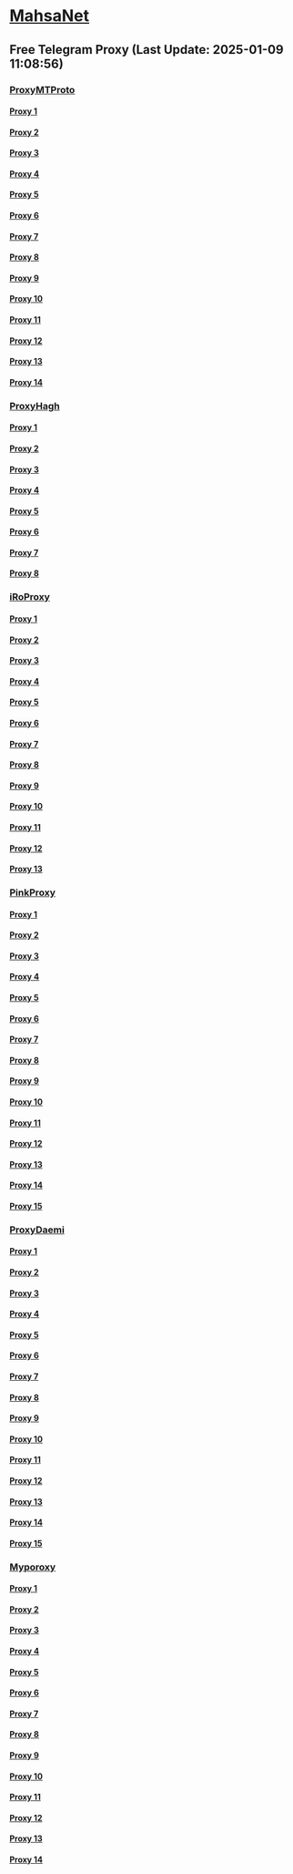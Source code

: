 
# [MahsaNet](https://t.me/mahsa_net)
## Free Telegram Proxy (Last Update: 2025-01-09 11:08:56)
### [ProxyMTProto](https://t.me/ProxyMTProto)
#### [Proxy 1](tg://proxy?server=graphicforyou.ir.darianco.org.ahraz14.ir.fekrez-iba.ir.denamachine.ir.voka-laeja-van.ir.aras-bazar.ir.jkmserv.ir.drzahrasadr.ir.postcard.link.yosdata.com.bab01.ir.hamr-azamin.com.shias-ea-rch.ir.c-hadishab.ir.ornail.com.pamco.archi.bandarstorekala.store&port=443&secret=eeda411655b684fe87abf58ec2235e28167765622e62616c652e6972)
#### [Proxy 2](tg://proxy?server=98bit.ir.kalanel.ir.4seasoniran.com.rastakwood.com.taavon2-farsedu.ir.flixfarsi.com.ktae.ir.asanmed.ir.amiran24.ir.babakjob.ir.tourlin.com.rypardaz.com.vahdatpart.com.zabanebartar.ir.toranjco.me.tirajeh.center.sinoha.ir.amol-ads.ir.bandarstorekala.store&port=443&secret=3dpBFlW2hP6Hq_WOwiNeKBY%3D)
#### [Proxy 3](tg://proxy?server=14.102.10.145&port=8443&secret=eeNEgYdJvXrFGRMCIMJdCQ)
#### [Proxy 4](tg://proxy?server=95.217.165.98&port=888&secret=FgMBAgABAAH8AwOG4kw63QtY2RueWVrdGFuZXQuY29tZmFyYWthdi5jb212YW4ubmFqdmEuY29tAAAAAAAAAAAAAAAAAAAAAAAAAAAAAAAAAAA)
#### [Proxy 5](tg://proxy?server=65.108.210.215&port=888&secret=FgMBAgABAAH8AwOG4kw63QtY2RueWVrdGFuZXQuY29tZmFyYWthdi5jb212YW4ubmFqdmEuY29tAAAAAAAAAAAAAAAAAAAAAAAAAAAAAAAAAAA)
#### [Proxy 6](tg://proxy?server=14.102.10.147&port=8443&secret=eeNEgYdJvXrFGRMCIMJdCQ)
#### [Proxy 7](tg://proxy?server=14.102.10.146&port=8443&secret=eeNEgYdJvXrFGRMCIMJdCQ)
#### [Proxy 8](tg://proxy?server=14.102.10.143&port=8443&secret=eeNEgYdJvXrFGRMCIMJdCQ)
#### [Proxy 9](tg://proxy?server=140.233.187.237&port=8888&secret=FgMBAgABAAH8AwOG4kw63QtY2RueWVrdGFuZXQuY29tZmFyYWthdi5jb212YW4ubmFqdmEuY29tAAAAAAAAAAAAAAAAAAAAAAAAAAAAAAAAAAA)
#### [Proxy 10](tg://proxy?server=140.233.187.238&port=8888&secret=FgMBAgABAAH8AwOG4kw63QtY2RueWVrdGFuZXQuY29tZmFyYWthdi5jb212YW4ubmFqdmEuY29tAAAAAAAAAAAAAAAAAAAAAAAAAAAAAAAAAAA)
#### [Proxy 11](tg://proxy?server=14.102.10.142&port=8443&secret=eeNEgYdJvXrFGRMCIMJdCQ)
#### [Proxy 12](tg://proxy?server=159.69.46.34&port=9090&secret=FgMBAgABAAH8AwOG4kw63QtY2RueWVrdGFuZXQuY29tZmFyYWthdi5jb212YW4ubmFqdmEuY29tAAAAAAAAAAAAAAAAAAAAAAAAAAAAAAAAAAA)
#### [Proxy 13](tg://proxy?server=188.245.214.80&port=9090&secret=FgMBAgABAAH8AwOG4kw63QtY2RueWVrdGFuZXQuY29tZmFyYWthdi5jb212YW4ubmFqdmEuY29tAAAAAAAAAAAAAAAAAAAAAAAAAAAAAAAAAAA)
#### [Proxy 14](tg://proxy?server=157.90.118.93&port=9090&secret=FgMBAgABAAH8AwOG4kw63QtY2RueWVrdGFuZXQuY29tZmFyYWthdi5jb212YW4ubmFqdmEuY29tAAAAAAAAAAAAAAAAAAAAAAAAAAAAAAAAAAA)
### [ProxyHagh](https://t.me/ProxyHagh)
#### [Proxy 1](tg://proxy?server=95.217.139.129&port=443&secret=ee1603010200010001fc030386e24c3add726161682e6972)
#### [Proxy 2](tg://proxy?server=95.217.139.129&port=443&secret=ee1603010200010001fc030386e24c3add726161682e6972)
#### [Proxy 3](tg://proxy?server=95.217.139.129&port=443&secret=ee1603010200010001fc030386e24c3add726161682e6972)
#### [Proxy 4](tg://proxy?server=95.217.139.129&port=443&secret=ee1603010200010001fc030386e24c3add726161682e6972)
#### [Proxy 5](tg://proxy?server=95.217.139.129&port=443&secret=ee1603010200010001fc030386e24c3add726161682e6972)
#### [Proxy 6](tg://proxy?server=95.217.139.129&port=443&secret=ee1603010200010001fc030386e24c3add726161682e6972)
#### [Proxy 7](tg://proxy?server=95.217.139.129&port=443&secret=ee1603010200010001fc030386e24c3add726161682e6972)
#### [Proxy 8](tg://proxy?server=95.217.139.129&port=443&secret=ee1603010200010001fc030386e24c3add726161682e6972)
### [iRoProxy](https://t.me/iRoProxy)
#### [Proxy 1](tg://proxy?server=93.95.115.236&port=70&secret=1320PuNyHw_LQKT_Y7XNJw%3D%3D)
#### [Proxy 2](tg://proxy?server=93.95.115.243&port=70&secret=1320PuNyHw_LQKT_Y7XNJw%3D%3D)
#### [Proxy 3](tg://proxy?server=93.95.115.232&port=70&secret=1320PuNyHw_LQKT_Y7XNJw%3D%3D)
#### [Proxy 4](tg://proxy?server=93.95.115.233&port=70&secret=1320PuNyHw_LQKT_Y7XNJw%3D%3D)
#### [Proxy 5](tg://proxy?server=176.65.136.11&port=200&secret=eeNEgYdJvXrFGRMCIMJdCQ)
#### [Proxy 6](tg://proxy?server=176.65.136.10&port=200&secret=eeNEgYdJvXrFGRMCIMJdCQ)
#### [Proxy 7](tg://proxy?server=176.65.136.6&port=200&secret=eeNEgYdJvXrFGRMCIMJdCQ)
#### [Proxy 8](tg://proxy?server=176.65.136.7&port=200&secret=eeNEgYdJvXrFGRMCIMJdCQ)
#### [Proxy 9](tg://proxy?server=176.65.136.3&port=70&secret=1320PuNyHw_LQKT_Y7XNJw%3D%3D)
#### [Proxy 10](tg://proxy?server=93.95.115.245&port=70&secret=1320PuNyHw_LQKT_Y7XNJw%3D%3D)
#### [Proxy 11](tg://proxy?server=93.95.115.246&port=70&secret=1320PuNyHw_LQKT_Y7XNJw%3D%3D)
#### [Proxy 12](tg://proxy?server=93.95.115.234&port=70&secret=1320PuNyHw_LQKT_Y7XNJw%3D%3D)
#### [Proxy 13](tg://proxy?server=78.47.88.6378.47.88.6378.47.88.6378.47.88.6378.47.88.6378.47.88.6378.47.88.6378.47.88.6378.47.88.6378.47.88.6378.47.88.6378.47.88.6378.47.88.6378.47.88.6378.47.88.6378.47.88.6378.47.88.6378.47.88.6378.47.88.63.tooranian1.ir.rangers6.ir&port=70&secret=1320PuNyHw_LQKT_Y7XNJw%3D%3D)
### [PinkProxy](https://t.me/PinkProxy)
#### [Proxy 1](tg://proxy?server=176.65.135.36&port=69&secret=7gD_AA___wD_9VVf______VmLmtvLS0%3D)
#### [Proxy 2](tg://proxy?server=176.65.135.45&port=23&secret=eeNEgYdJvXrFGRMCIMJdCQ)
#### [Proxy 3](tg://proxy?server=77.232.40.196&port=23&secret=eeNEgYdJvXrFGRMCIMJdCQ)
#### [Proxy 4](tg://proxy?server=176.65.135.44&port=69&secret=7gD_AA___wD_9VVf______VmLmtvLS0%3D)
#### [Proxy 5](tg://proxy?server=176.65.135.47&port=23&secret=eeNEgYdJvXrFGRMCIMJdCQ)
#### [Proxy 6](tg://proxy?server=176.65.135.44&port=69&secret=7gD_AA___wD_9VVf______VmLmtvLS0%3D)
#### [Proxy 7](tg://proxy?server=185.173.39.45&port=23&secret=eeNEgYdJvXrFGRMCIMJdCQ)
#### [Proxy 8](tg://proxy?server=185.173.39.45&port=23&secret=eeNEgYdJvXrFGRMCIMJdCQ)
#### [Proxy 9](tg://proxy?server=77.232.37.166&port=23&secret=eeNEgYdJvXrFGRMCIMJdCQ)
#### [Proxy 10](tg://proxy?server=77.232.40.196&port=23&secret=eeNEgYdJvXrFGRMCIMJdCQ)
#### [Proxy 11](tg://proxy?server=176.65.135.37&port=23&secret=eeNEgYdJvXrFGRMCIMJdCQtY2RueWVrdGFuZXQuY29tZmFyYWthdi5jb212YW4ubmFqdmEuY29tAAAAAAAAAAAAAAAAAAAAAAAAAAAAAAAA)
#### [Proxy 12](tg://proxy?server=176.65.135.43&port=23&secret=eeNEgYdJvXrFGRMCIMJdCQtY2RueWVrdGFuZXQuY29tZmFyYWthdi5jb212YW4ubmFqdmEuY29tAAAAAAAAAAAAAAAAAAAAAAAAAAAAAAAA)
#### [Proxy 13](tg://proxy?server=77.232.42.169&port=23&secret=eeNEgYdJvXrFGRMCIMJdCQ)
#### [Proxy 14](tg://proxy?server=176.65.135.41&port=23&secret=eeNEgYdJvXrFGRMCIMJdCQtY2RueWVrdGFuZXQuY29tZmFyYWthdi5jb212YW4ubmFqdmEuY29tAAAAAAAAAAAAAAAAAAAAAAAAAAAAAAAA)
#### [Proxy 15](tg://proxy?server=176.65.135.42&port=23&secret=eeNEgYdJvXrFGRMCIMJdCQtY2RueWVrdGFuZXQuY29tZmFyYWthdi5jb212YW4ubmFqdmEuY29tAAAAAAAAAAAAAAAAAAAAAAAAAAAAAAAA)
### [ProxyDaemi](https://t.me/ProxyDaemi)
#### [Proxy 1](tg://proxy?server=g4.sinoscosinos.ir&port=443&secret=DD1603010200010001fc030386e24c3add)
#### [Proxy 2](tg://proxy?server=esfahan.tehran.kashmar.mazandaran.yazd-brojerd.ir&port=443&secret=1603010200010001fc030386e24c3add)
#### [Proxy 3](tg://proxy?server=esfahan.tehran.kashmar.mazandaran.yazd-brojerd.ir&port=443&secret=DD1603010200010001fc030386e24c3add)
#### [Proxy 4](tg://proxy?server=5.255.123.23&port=443&secret=DD1603010200010001fc030386e24c3add)
#### [Proxy 5](tg://proxy?server=5.255.123.23&port=443&secret=FgMBAgABAAH8AwOG4kw63Q%3D%3D)
#### [Proxy 6](tg://proxy?server=5.255.120.42&port=443&secret=DD1603010200010001fc030386e24c3add)
#### [Proxy 7](tg://proxy?server=5.255.120.42&port=443&secret=FgMBAgABAAH8AwOG4kw63Q%3D%3D)
#### [Proxy 8](tg://proxy?server=5.255.119.204&port=443&secret=DD1603010200010001fc030386e24c3add)
#### [Proxy 9](tg://proxy?server=5.255.119.204&port=443&secret=FgMBAgABAAH8AwOG4kw63Q%3D%3D)
#### [Proxy 10](tg://proxy?server=5.255.119.204&port=443&secret=DD1603010200010001fc030386e24c3add)
#### [Proxy 11](tg://proxy?server=5.255.119.204&port=443&secret=FgMBAgABAAH8AwOG4kw63Q%3D%3D)
#### [Proxy 12](tg://proxy?server=213.21.232.145&port=443&secret=FgMBAgABAAH8AwOG4kw63Q%3D%3D)
#### [Proxy 13](tg://proxy?server=213.21.232.145&port=443&secret=DD1603010200010001fc030386e24c3add)
#### [Proxy 14](tg://proxy?server=5.255.108.235&port=443&secret=dd1603010200010001fc030386e24c3add)
#### [Proxy 15](tg://proxy?server=94.130.226.215&port=7777&secret=1320PuNyHw_LQKT_Y7XNJw%3D%3D)
### [Myporoxy](https://t.me/Myporoxy)
#### [Proxy 1](tg://proxy?server=cloudflare.com.nokia.com.co.uk.do_yo.want_to.clash_with.this.www.microsoft.com.there_is_no.place_like.localwest.www.bing.com.count_with_me.cyou.net.digikala.com.www.enamad.ir.www.google.com.again_to_fight.everyone.i_am.the_internet.golobal-konxon.info.&port=443&secret=DDBighLLvXrFGRMCBVJdFQRueWVrdGFuZXQuY29tZmFyYTrhdi5jb212YZ6ubmFqXeEuY29tAAAAAAAAAAAAAAAAAAAAAAAAAAAAAAAAAAAAAAAAAAAAAAAAAAAAAAAAAAAAAAAAAAAAAAAAAAAAAAAAAAAAAAAAAAAAAAAAAAAAAAA)
#### [Proxy 2](tg://proxy?server=188.biografim.covers.morakomo.komotso-vanza.info&port=115&secret=7gAA8A8Pd1VV____9QBuLmktLS0tLS13ZWIuYXBwY2VudGVyLm1zaS0tLS0tLQ==)
#### [Proxy 3](tg://proxy?server=Actor.Mactor.wector.bactor.hokanon-soldeir.info&port=3030&secret=7gAA8A8Pd1VV____9QBuLmktLS0tLS13ZWIuYXBwY2VudGVyLm1zaS0tLS0tLQ==)
#### [Proxy 4](tg://proxy?server=cloudflare.com.nokia.com.co.uk.do_yo.want_to.clash_with.this.www.microsoft.com.there_is_no.place_like.localwest.www.bing.com.count_with_me.cyou.net.digikala.com.www.enamad.ir.www.google.com.again_to_fight.everyone.i_am.the_internet.avadox-zhoan.info.&port=1201&secret=DDBighLLvXrFGRMCBVJdFQRueWVrdGFuZXQuY29tZmFyYTrhdi5jb212YZ6ubmFqXeEuY29tAAAAAAAAAAAAAAAAAAAAAAAAAAAAAAAAAAAAAAAAAAAAAAAAAAAAAAAAAAAAAAAAAAAAAAAAAAAAAAAAAAAAAAAAAAAAAAAAAAAAAAA)
#### [Proxy 5](tg://proxy?server=Actor.Mactor.wector.bactor.hokanon-soldeir.info&port=3030&secret=7gAA8A8Pd1VV____9QBuLmktLS0tLS13ZWIuYXBwY2VudGVyLm1zaS0tLS0tLQ==)
#### [Proxy 6](tg://proxy?server=188.biografim.covers.morakomo.komotso-vanza.info&port=115&secret=7gAA8A8Pd1VV____9QBuLmktLS0tLS13ZWIuYXBwY2VudGVyLm1zaS0tLS0tLQ==)
#### [Proxy 7](tg://proxy?server=cloudflare.com.nokia.com.co.uk.do_yo.want_to.clash_with.this.www.microsoft.com.there_is_no.place_like.localwest.www.bing.com.count_with_me.cyou.net.digikala.com.www.enamad.ir.www.google.com.again_to_fight.everyone.i_am.the_internet.romancon-fact.info.&port=3443&secret=DDBighLLvXrFGRMCBVJdFQRueWVrdGFuZXQuY29tZmFyYTrhdi5jb212YZ6ubmFqXeEuY29tAAAAAAAAAAAAAAAAAAAAAAAAAAAAAAAAAAAAAAAAAAAAAAAAAAAAAAAAAAAAAAAAAAAAAAAAAAAAAAAAAAAAAAAAAAAAAAAAAAAAAAA)
#### [Proxy 8](tg://proxy?server=cloudflare.com.nokia.com.co.uk.do_yo.want_to.clash_with.this.www.microsoft.com.there_is_no.place_like.localwest.www.bing.com.count_with_me.cyou.net.digikala.com.www.enamad.ir.www.google.com.again_to_fight.everyone.i_am.the_internet.avadox-zhoan.info.&port=1201&secret=DDBighLLvXrFGRMCBVJdFQRueWVrdGFuZXQuY29tZmFyYTrhdi5jb212YZ6ubmFqXeEuY29tAAAAAAAAAAAAAAAAAAAAAAAAAAAAAAAAAAAAAAAAAAAAAAAAAAAAAAAAAAAAAAAAAAAAAAAAAAAAAAAAAAAAAAAAAAAAAAAAAAAAAAA)
#### [Proxy 9](tg://proxy?server=188.biografim.covers.morakomo.komotso-vanza.info&port=115&secret=7gAA8A8Pd1VV____9QBuLmktLS0tLS13ZWIuYXBwY2VudGVyLm1zaS0tLS0tLQ==)
#### [Proxy 10](tg://proxy?server=192.168.1.1.apt-kernel.org.copan-moban.info.&port=2040&secret=DDBighLLvXrFGRMCBVJdFQRueWVrdGFuZXQuY29tZmFyYTrhdi5jb212YZ6ubmFqXeEuY29tAAAAAAAAAAAAAAAAAAAAAAAAAAAAAAAAAAAAAAAAAAAAAAAAAAAAAAAAAAAAAAAAAAAAAAAAAAAAAAAAAAAAAAAAAAAAAAAAAAAAAAA)
#### [Proxy 11](tg://proxy?server=Actor.Mactor.wector.bactor.hokanon-soldeir.info&port=3030&secret=7gAA8A8Pd1VV____9QBuLmktLS0tLS13ZWIuYXBwY2VudGVyLm1zaS0tLS0tLQ==)
#### [Proxy 12](tg://proxy?server=cloudflare.com.nokia.com.co.uk.do_yo.want_to.clash_with.this.www.microsoft.com.there_is_no.place_like.localwest.www.bing.com.count_with_me.cyou.net.digikala.com.www.enamad.ir.www.google.com.again_to_fight.everyone.i_am.the_internet.golobal-konxon.info.&port=443&secret=DDBighLLvXrFGRMCBVJdFQRueWVrdGFuZXQuY29tZmFyYTrhdi5jb212YZ6ubmFqXeEuY29tAAAAAAAAAAAAAAAAAAAAAAAAAAAAAAAAAAAAAAAAAAAAAAAAAAAAAAAAAAAAAAAAAAAAAAAAAAAAAAAAAAAAAAAAAAAAAAAAAAAAAAA)
#### [Proxy 13](tg://proxy?server=188.biografim.covers.morakomo.komotso-vanza.info&port=115&secret=7gAA8A8Pd1VV____9QBuLmktLS0tLS13ZWIuYXBwY2VudGVyLm1zaS0tLS0tLQ==)
#### [Proxy 14](tg://proxy?server=cloudflare.com.nokia.com.co.uk.do_yo.want_to.clash_with.this.www.microsoft.com.there_is_no.place_like.localwest.www.bing.com.count_with_me.cyou.net.digikala.com.www.enamad.ir.www.google.com.again_to_fight.everyone.i_am.the_internet.romancon-fact.info.&port=3443&secret=DDBighLLvXrFGRMCBVJdFQRueWVrdGFuZXQuY29tZmFyYTrhdi5jb212YZ6ubmFqXeEuY29tAAAAAAAAAAAAAAAAAAAAAAAAAAAAAAAAAAAAAAAAAAAAAAAAAAAAAAAAAAAAAAAAAAAAAAAAAAAAAAAAAAAAAAAAAAAAAAAAAAAAAAA)

    
